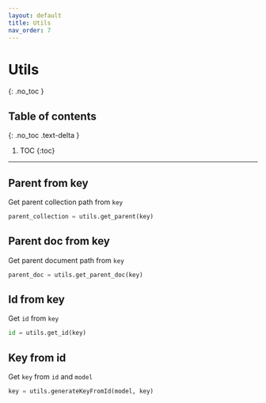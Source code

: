```yaml
---
layout: default
title: Utils
nav_order: 7
---
```


# Utils
{: .no_toc }

## Table of contents
{: .no_toc .text-delta }

1. TOC
{:toc}

---

## Parent from key
Get parent collection path from `key`

```python
parent_collection = utils.get_parent(key)
```

## Parent doc from key
Get parent document path from `key`

```python
parent_doc = utils.get_parent_doc(key)
```

## Id from key
Get `id` from `key`

```python
id = utils.get_id(key)
```

## Key from id
Get `key` from `id` and `model`

```python
key = utils.generateKeyFromId(model, key)
```